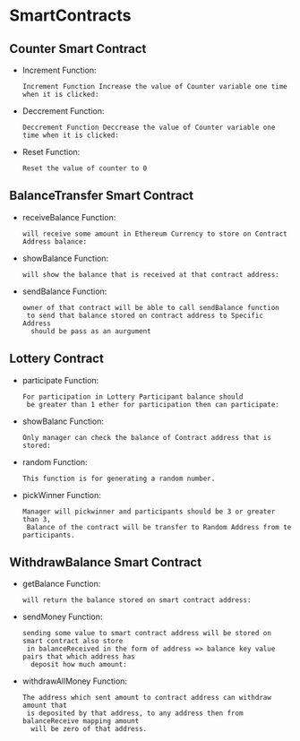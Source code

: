 # SmartContracts
 ## Counter Smart Contract

- Increment Function:

      Increment Function Increase the value of Counter variable one time when it is clicked:
- Deccrement Function:

      Deccrement Function Deccrease the value of Counter variable one time when it is clicked:
- Reset Function:

      Reset the value of counter to 0
      
 ## BalanceTransfer Smart Contract

- receiveBalance Function:

      will receive some amount in Ethereum Currency to store on Contract Address balance:
- showBalance Function:

      will show the balance that is received at that contract address:
- sendBalance Function:

      owner of that contract will be able to call sendBalance function
       to send that balance stored on contract address to Specific Address
        should be pass as an aurgument

## Lottery Contract

- participate Function:

      For participation in Lottery Participant balance should
       be greater than 1 ether for participation then can participate:
- showBalanc Function:

      Only manager can check the balance of Contract address that is stored:
- random Function:

      This function is for generating a random number.
- pickWinner Function:

      Manager will pickwinner and participants should be 3 or greater than 3,
       Balance of the contract will be transfer to Random Address from te participants.

## WithdrawBalance Smart Contract

- getBalance Function:

      will return the balance stored on smart contract address:
- sendMoney Function:

      sending some value to smart contract address will be stored on smart contract also store
       in balanceReceived in the form of address => balance key value pairs that which address has
        deposit how much amount:
- withdrawAllMoney Function:

      The address which sent amount to contract address can withdraw amount that
       is deposited by that address, to any address then from balanceReceive mapping amount
        will be zero of that address.
